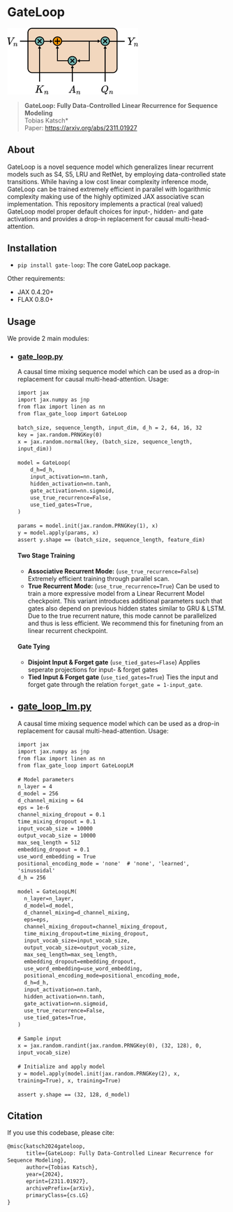 # GateLoop

<img src="assets/gate_loop.png" alt="GateLoop" width="300px"/>

> **GateLoop: Fully Data-Controlled Linear Recurrence for Sequence Modeling**\
> Tobias Katsch*\
> Paper: https://arxiv.org/abs/2311.01927

## About

GateLoop is a novel sequence model which generalizes linear recurrent models such as S4, S5, LRU and RetNet, by employing data-controlled state transitions.
While having a low cost linear complexity inference mode, GateLoop can be trained extremely efficient in parallel with logarithmic complexity making use of the highly optimized JAX associative scan implementation.
This repository implements a practical (real valued) GateLoop model proper default choices for input-, hidden- and gate activations and provides a drop-in replacement for causal multi-head-attention.  


## Installation

- `pip install gate-loop`: The core GateLoop package.

Other requirements:
- JAX 0.4.20+
- FLAX 0.8.0+

## Usage
We provide 2 main modules:
- ### [gate_loop.py](flax_gate_loop/gate_loop.py)
  A causal time mixing sequence model which can be used as a drop-in replacement for causal multi-head-attention.
  Usage:
  ```
  import jax
  import jax.numpy as jnp
  from flax import linen as nn
  from flax_gate_loop import GateLoop
  
  batch_size, sequence_length, input_dim, d_h = 2, 64, 16, 32
  key = jax.random.PRNGKey(0)
  x = jax.random.normal(key, (batch_size, sequence_length, input_dim))
  
  model = GateLoop(
      d_h=d_h,
      input_activation=nn.tanh,
      hidden_activation=nn.tanh,
      gate_activation=nn.sigmoid,
      use_true_recurrence=False,
      use_tied_gates=True,
  )
  
  params = model.init(jax.random.PRNGKey(1), x)
  y = model.apply(params, x)
  assert y.shape == (batch_size, sequence_length, feature_dim)
  ```
  #### Two Stage Training
  - **Associative Recurrent Mode:** (`use_true_recurrence=False`) Extremely efficient training through parallel scan.
  - **True Recurrent Mode:** (`use_true_recurrence=True`) Can be used to train a more expressive model from a Linear Recurrent Model checkpoint. This variant introduces additional parameters such that gates also depend on previous hidden states similar to GRU & LSTM. Due to the true recurrent nature, this mode cannot be parallelized and thus is less efficient. We recommend this for finetuning from an linear recurrent checkpoint.

  #### Gate Tying
  - **Disjoint Input & Forget gate** (`use_tied_gates=Flase`) Applies seperate projections for input- & forget gates
  - **Tied Input & Forget gate** (`use_tied_gates=True`) Ties the input and forget gate through the relation `forget_gate = 1-input_gate`.


- ## [gate_loop_lm.py](flax_gate_loop/language_models/gate_loop_lm.py)
  A causal time mixing sequence model which can be used as a drop-in replacement for causal multi-head-attention.
  Usage:
  ```
  import jax
  import jax.numpy as jnp
  from flax import linen as nn
  from flax_gate_loop import GateLoopLM
  
  # Model parameters
  n_layer = 4
  d_model = 256
  d_channel_mixing = 64
  eps = 1e-6
  channel_mixing_dropout = 0.1
  time_mixing_dropout = 0.1
  input_vocab_size = 10000
  output_vocab_size = 10000
  max_seq_length = 512
  embedding_dropout = 0.1
  use_word_embedding = True
  positional_encoding_mode = 'none'  # 'none', 'learned', 'sinusoidal'
  d_h = 256
  
  model = GateLoopLM(
    n_layer=n_layer,
    d_model=d_model,
    d_channel_mixing=d_channel_mixing,
    eps=eps,
    channel_mixing_dropout=channel_mixing_dropout,
    time_mixing_dropout=time_mixing_dropout,
    input_vocab_size=input_vocab_size,
    output_vocab_size=output_vocab_size,
    max_seq_length=max_seq_length,
    embedding_dropout=embedding_dropout,
    use_word_embedding=use_word_embedding,
    positional_encoding_mode=positional_encoding_mode,
    d_h=d_h,
    input_activation=nn.tanh,
    hidden_activation=nn.tanh,
    gate_activation=nn.sigmoid,
    use_true_recurrence=False,
    use_tied_gates=True,
  )
  
  # Sample input
  x = jax.random.randint(jax.random.PRNGKey(0), (32, 128), 0, input_vocab_size)
  
  # Initialize and apply model
  y = model.apply(model.init(jax.random.PRNGKey(2), x, training=True), x, training=True)
  
  assert y.shape == (32, 128, d_model)
  ```


## Citation

If you use this codebase, please cite:
```
@misc{katsch2024gateloop,
      title={GateLoop: Fully Data-Controlled Linear Recurrence for Sequence Modeling}, 
      author={Tobias Katsch},
      year={2024},
      eprint={2311.01927},
      archivePrefix={arXiv},
      primaryClass={cs.LG}
}
```
